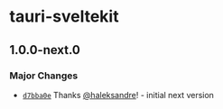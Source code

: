 # tauri-sveltekit

## 1.0.0-next.0

### Major Changes

- [`d7bba0e`](https://github.com/haleksandre/tauri-sveltekit/commit/d7bba0eb625407480d401d74804cc9f881c03d20) Thanks [@haleksandre](https://github.com/haleksandre)! - initial next version
